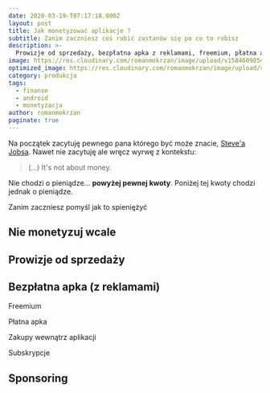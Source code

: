 ```yaml
---
date: 2020-03-19-T07:17:18.000Z
layout: post
title: Jak monetyzować aplikacje ?
subtitle: Zanim zaczniesz coś robić zastanów się po co to robisz
description: >-
  Prowizje od sprzedaży, bezpłatna apka z reklamami, freemium, płatna apka, zakupy wewnątrz aplikacji, subskrypcje, sponsoring
image: https://res.cloudinary.com/romanmokrzan/image/upload/v1584609854/plny_duzy_scuuma.jpg
optimized_image: https://res.cloudinary.com/romanmokrzan/image/upload/v1584606392/plny_maly_wrco45.jpg
category: produkcja
tags:
  - finanse
  - android
  - monetyzacja
author: romanmokrzan
paginate: true
---
```


Na początek zacytuję pewnego pana którego być może znacie, [Steve'a Jobsa](https://en.wikiquote.org/wiki/Steve_Jobs). Nawet nie zacytuję ale wręcz wyrwę z kontekstu:

> (...) It's not about money.

Nie chodzi o pieniądze... **powyżej pewnej kwoty**. Poniżej tej kwoty chodzi jednak o pieniądze.

Zanim zaczniesz pomyśl jak to spieniężyć

## Nie monetyzuj wcale

## Prowizje od sprzedaży

## Bezpłatna apka (z reklamami)

Freemium

Płatna apka

Zakupy wewnątrz aplikacji

Subskrypcje

## Sponsoring
